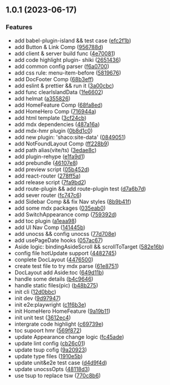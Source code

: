 ## 1.0.1 (2023-06-17)


### Features

* add babel-plugin-island && test case ([efc2f1b](https://github.com/laclys/shaco/commit/efc2f1bfe5f9a86bbac3983b44f422d1ad5532c1))
* add Button & Link Comp ([956788d](https://github.com/laclys/shaco/commit/956788d044f4975837f60a86d2929464cf2c3024))
* add client & server build func ([4e70081](https://github.com/laclys/shaco/commit/4e700814e35a09661c398e14bc26f903517ea8a9))
* add code highlight plugin- shiki ([2651436](https://github.com/laclys/shaco/commit/2651436ee5f66c845bd9a350f0c275bc727deb02))
* add common config parser ([f6a0700](https://github.com/laclys/shaco/commit/f6a0700a0620ced317f48efac1d44f9417269b48))
* add css rule: menu-item-before ([5819676](https://github.com/laclys/shaco/commit/5819676c6867045c33b0a9f901702068925362e4))
* add DocFooter Comp ([68b3eff](https://github.com/laclys/shaco/commit/68b3eff5b5225ec3b5f48fa808a66c367d1289bd))
* add eslint & prettier && run it ([3a00cbc](https://github.com/laclys/shaco/commit/3a00cbceb75febcfb55fc511c1f3c4bce7eb1ec3))
* add func clearIslandData ([1fe6602](https://github.com/laclys/shaco/commit/1fe66023c205ffdc42edef2694ca32ccf65d3b55))
* add helmat ([a355826](https://github.com/laclys/shaco/commit/a3558269ca7cd5b054bfe27307429471cc39dce3))
* add HomeFeature Comp ([68fa8ed](https://github.com/laclys/shaco/commit/68fa8ed7182e2bfe381ef9357dd1b40d6bbfacad))
* add HomeHero Comp ([716944a](https://github.com/laclys/shaco/commit/716944a06a8528392e2475c881cccc1bdc0a790f))
* add html template ([3cf24cb](https://github.com/laclys/shaco/commit/3cf24cb9a26bcf93818b2ba7254571d8b3acfd32))
* add mdx dependencies ([487a16a](https://github.com/laclys/shaco/commit/487a16a0eba7fe869b7223bd4a524ee8f00fa645))
* add mdx-hmr plugin ([0b8d1c0](https://github.com/laclys/shaco/commit/0b8d1c0e3475f30c722c17f33b520e3aa2df0591))
* add new plugin: 'shaco:site-data' ([0849051](https://github.com/laclys/shaco/commit/0849051fea204b6a5a1a6e03722a9e9bdb8212fb))
* add NotFoundLayout Comp ([ff228b9](https://github.com/laclys/shaco/commit/ff228b95c573e6afd1d627166f08fcebabdb1c7d))
* add path alias(vite/ts) ([3edae8c](https://github.com/laclys/shaco/commit/3edae8cfd9f7356c3d6ea50e1fc78a94802172a5))
* add plugin-rehype ([e1fa9d1](https://github.com/laclys/shaco/commit/e1fa9d1368aedcc6aaae3b56ee174f05a53097c3))
* add prebundle ([46107e8](https://github.com/laclys/shaco/commit/46107e803cad19ace5ce124e333e79cad4ce677f))
* add preview script ([05b452d](https://github.com/laclys/shaco/commit/05b452daef50f4e564006e6ee03025acc5f992d4))
* add react-router ([278ff5a](https://github.com/laclys/shaco/commit/278ff5a7f08cc8e126ffef446c36e19d2cfb5cfe))
* add release script ([7fa9bd2](https://github.com/laclys/shaco/commit/7fa9bd24db6fec25d8b7e533b55cf8e22676ce86))
* add route-plugin && add route-plugin test ([d7a6b7d](https://github.com/laclys/shaco/commit/d7a6b7d9f3a34b7d609f7bbf6aeafd9b26b5d6ca))
* add sever router ([fc747c6](https://github.com/laclys/shaco/commit/fc747c6b31339984e529856cd016b8317bfab459))
* add Sidebar Comp &&  fix Nav styles ([8b9b41f](https://github.com/laclys/shaco/commit/8b9b41f1dbd7419a7dec88e55e8ae5de6a39524b))
* add some mdx packages ([035eab0](https://github.com/laclys/shaco/commit/035eab0ae4b202ed9d140af60b49e752371cc03a))
* add SwitchAppearance comp ([759392d](https://github.com/laclys/shaco/commit/759392d728f1685dee19c511af06ceffc7fc719d))
* add toc plugin ([a1eaa98](https://github.com/laclys/shaco/commit/a1eaa98e73b7509371c473e458f544bbe556c07b))
* add UI Nav Comp ([141445b](https://github.com/laclys/shaco/commit/141445b137fa7f62183702017784dd1e8e5d5b4e))
* add unocss && config unocss ([77d708e](https://github.com/laclys/shaco/commit/77d708e574d8d8dbfb5b9653ac18a11f26b6ba40))
* add usePageDate hooks ([057ac67](https://github.com/laclys/shaco/commit/057ac67e1298d421bf76cd2aa9cada82920ffe1f))
* Aside logic: bindingAsideScroll && scrollToTarget ([582e16b](https://github.com/laclys/shaco/commit/582e16b406a66cafa72aaed1e345ec3e51356e10))
* config file hotUpdate support ([4482745](https://github.com/laclys/shaco/commit/448274513e45cee102ad4f799cab8450b7974314))
* conplete DocLayout ([4476500](https://github.com/laclys/shaco/commit/447650055b0e8cfc43d059b7d454cdeafd6658a9))
* create test file to try mdx parse ([61e8751](https://github.com/laclys/shaco/commit/61e87512528a4d2edce64af4e12149d5bdf501b7))
* DocLayout add Aside:toc ([649d11b](https://github.com/laclys/shaco/commit/649d11bb37e6876a97bca8796736e27be271d39f))
* handle some details ([b4c9646](https://github.com/laclys/shaco/commit/b4c9646c1a5102e7a6eccb5549fb3bb00de38983))
* handle static files(pic) ([b48b275](https://github.com/laclys/shaco/commit/b48b2757bcbd142b767e2bddfb95ee4dbb1e5ec9))
* init cli ([12d0bbc](https://github.com/laclys/shaco/commit/12d0bbc04283924b8adb19d148a0df84eb1e3b5d))
* init dev ([9d97947](https://github.com/laclys/shaco/commit/9d9794709cc180b0545c5a2219b5ea89d7ba50c4))
* init e2e:playwright ([c1f6b3e](https://github.com/laclys/shaco/commit/c1f6b3e5a995522071ea55315bdbd99ebcad4674))
* init HomeHero HomeFeature ([9a19b11](https://github.com/laclys/shaco/commit/9a19b11441b7d99522b8debc347df03e34c0d22e))
* init unit test ([3612ec4](https://github.com/laclys/shaco/commit/3612ec4de350ebbd9991cf9babf205b759ac7035))
* intergrate code highlight ([c69739e](https://github.com/laclys/shaco/commit/c69739ec45c63d92be2e3d2d13105e34d962a9f2))
* toc supoort hmr ([569f872](https://github.com/laclys/shaco/commit/569f872456e3a24fcb3ecf5c3b486bdd62a5cb3a))
* update Appearance change logic ([fc45ade](https://github.com/laclys/shaco/commit/fc45adeb450b38d210ce69b835c025e8ebd2de49))
* update lint config ([cb26c01](https://github.com/laclys/shaco/commit/cb26c014f53a9c32ad17c8bb1cb36e393444bbae))
* update tsup cofig ([9a20923](https://github.com/laclys/shaco/commit/9a2092363d377068316b0d4e052c476be08d9492))
* update type files ([1910e5b](https://github.com/laclys/shaco/commit/1910e5b27a5c5d918fa8044c1e4f153f967ff07b))
* update unit&e2e test case ([d4d9f4d](https://github.com/laclys/shaco/commit/d4d9f4d4063c7e9a5a2b52cf2d2c69f7b1038257))
* update unocssOpts ([48118d3](https://github.com/laclys/shaco/commit/48118d331b7339feb7f0d5a138a5c8954c5dfd0e))
* use tsup to replace tsw ([770c8b6](https://github.com/laclys/shaco/commit/770c8b6766f131761a1a681fec53d08d90515229))



